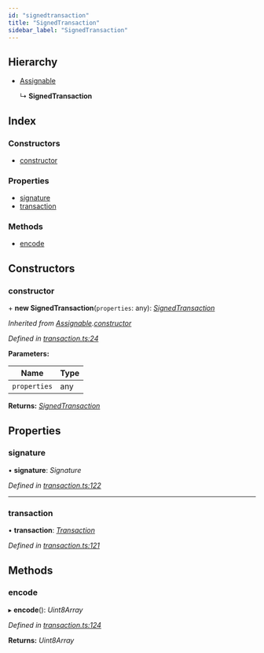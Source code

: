 ```yaml
---
id: "signedtransaction"
title: "SignedTransaction"
sidebar_label: "SignedTransaction"
---
```


## Hierarchy

* [Assignable](assignable.md)

  ↳ **SignedTransaction**

## Index

### Constructors

* [constructor](signedtransaction.md#constructor)

### Properties

* [signature](signedtransaction.md#signature)
* [transaction](signedtransaction.md#transaction)

### Methods

* [encode](signedtransaction.md#encode)

## Constructors

###  constructor

\+ **new SignedTransaction**(`properties`: any): *[SignedTransaction](signedtransaction.md)*

*Inherited from [Assignable](assignable.md).[constructor](assignable.md#constructor)*

*Defined in [transaction.ts:24](https://github.com/nearprotocol/nearlib/blob/88ad17d/src.ts/transaction.ts#L24)*

**Parameters:**

Name | Type |
------ | ------ |
`properties` | any |

**Returns:** *[SignedTransaction](signedtransaction.md)*

## Properties

###  signature

• **signature**: *Signature*

*Defined in [transaction.ts:122](https://github.com/nearprotocol/nearlib/blob/88ad17d/src.ts/transaction.ts#L122)*

___

###  transaction

• **transaction**: *[Transaction](transaction.md)*

*Defined in [transaction.ts:121](https://github.com/nearprotocol/nearlib/blob/88ad17d/src.ts/transaction.ts#L121)*

## Methods

###  encode

▸ **encode**(): *Uint8Array*

*Defined in [transaction.ts:124](https://github.com/nearprotocol/nearlib/blob/88ad17d/src.ts/transaction.ts#L124)*

**Returns:** *Uint8Array*
